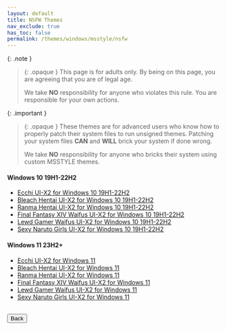 ```yaml
---
layout: default
title: NSFW Themes
nav_exclude: true
has_toc: false
permalink: /themes/windows/msstyle/nsfw
---
```


{: .note }
> {: .opaque } 
> This page is for adults only. By being on this page, you are agreeing that you are of legal age.
>
> We take **NO** responsibility for anyone who violates this rule. You are responsible for your own actions.

{: .important }
> {: .opaque }
> These themes are for advanced users who know how to properly patch their system files to run unsigned themes. 
> Patching your system files **CAN** and **WILL** brick your system if done wrong.
>
> We take **NO** responsibility for anyone who bricks their system using custom MSSTYLE themes.

<!-- ////////////////////////////////////////////////////////////////////////////////////////////////////////////////////// -->

#### Windows 10 19H1-22H2

*   [Ecchi UI-X2 for Windows 10 19H1-22H2][Ecchi UI-X2 for Windows 10 19H1-22H2]   
*   [Bleach Hentai UI-X2 for Windows 10 19H1-22H2][Bleach Hentai UI-X2 for Windows 10 19H1-22H2]
*   [Ranma Hentai UI-X2 for Windows 10 19H1-22H2][Ranma Hentai UI-X2 for Windows 10 19H1-22H2]
*   [Final Fantasy XIV Waifus UI-X2 for Windows 10 19H1-22H2][Final Fantasy XIV Waifus UI-X2 for Windows 10 19H1-22H2]
*   [Lewd Gamer Waifus UI-X2 for Windows 10 19H1-22H2][Lewd Gamer Waifus UI-X2 for Windows 10 19H1-22H2]
*   [Sexy Naruto Girls UI-X2 for Windows 10 19H1-22H2][Sexy Naruto Girls UI-X2 for Windows 10 19H1-22H2]

#### Windows 11 23H2+

*   [Ecchi UI-X2 for Windows 11][Ecchi UI-X2 for Windows 11]
*   [Bleach Hentai UI-X2 for Windows 11][Bleach Hentai UI-X2 for Windows 11]
*   [Ranma Hentai UI-X2 for Windows 11][Ranma Hentai UI-X2 for Windows 11]
*   [Final Fantasy XIV Waifus UI-X2 for Windows 11][Final Fantasy XIV Waifus UI-X2 for Windows 11]
*   [Lewd Gamer Waifus UI-X2 for Windows 11][Lewd Gamer Waifus UI-X2 for Windows 11]
*   [Sexy Naruto Girls UI-X2 for Windows 11][Sexy Naruto Girls UI-X2 for Windows 11]

<!-- ////////////////////////////////////////////////////////////////////////////////////////////////////////////////////// -->


[Ecchi UI-X2 for Windows 10 19H1-22H2]: https://github.com/The-Back-Room//Ecchi-UI-X2-Theme-for-Windows-10-19H1-22H2/
[Bleach Hentai UI-X2 for Windows 10 19H1-22H2]: https://github.com/The-Back-Room//Bleach-Hentai-UI-X2-Themes-for-Windows-10-19H1-22H2/
[Ranma Hentai UI-X2 for Windows 10 19H1-22H2]: https://github.com/The-Back-Room//Ranma-Hentai-UI-X2-Theme-for-Windows-10-19H1-22H2/
[Final Fantasy XIV Waifus UI-X2 for Windows 10 19H1-22H2]: https://github.com/The-Back-Room//Final-Fantasy-XIV-Waifus-UI-X2-Theme-for-Windows-10-19H1-22H2/
[Lewd Gamer Waifus UI-X2 for Windows 10 19H1-22H2]: https://github.com/The-Back-Room/Lewd-Gamer-Waifus-UI-X2-Theme-for-Windows-10-19H1-22H2/
[Sexy Naruto Girls UI-X2 for Windows 10 19H1-22H2]: https://github.com/The-Back-Room/Sexy-Naruto-Girls-UI-X2-Theme-for-Windows-10-19H1-22H2/

[Ecchi UI-X2 for Windows 11]: https://github.com/The-Back-Room//Ecchi-UI-X2-Theme-for-Windows-11-23H2/
[Bleach Hentai UI-X2 for Windows 11]: https://github.com/The-Back-Room//Bleach-Hentai-UI-X2-Themes-for-Windows-11-23H2/
[Ranma Hentai UI-X2 for Windows 11]: https://github.com/The-Back-Room//Ranma-Hentai-UI-X2-Theme-for-Windows-11-23H2/
[Final Fantasy XIV Waifus UI-X2 for Windows 11]: https://github.com/The-Back-Room//Final-Fantasy-XIV-Waifus-UI-X2-Theme-for-Windows-11-23H2/
[Lewd Gamer Waifus UI-X2 for Windows 11]: https://github.com/The-Back-Room/Lewd-Gamer-Waifus-UI-X2-Theme-for-Windows-11-23H2/
[Sexy Naruto Girls UI-X2 for Windows 11]: https://github.com/The-Back-Room/Sexy-Naruto-Girls-UI-X2-Theme-for-Windows-11-23H2/

<!-- ////////////////////////////////////////////////////////////////////////////////////////////////////////////////////// -->

<br />
<a href="/themes/windows/msstyle">
<button type="button" name="button" class="btn">Back</button>
</a>
<br />

<!-- ////////////////////////////////////////////////////////////////////////////////////////////////////////////////////// -->
